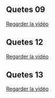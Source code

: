 ## Quetes 09
[Regarder la vidéo](https://www.loom.com/share/a5dc67025d3e45a388a73daf78e48b17)

## Quetes 12
[Regarder la vidéo](https://www.loom.com/share/79609ea99409404e8d8f325e224e7b04)

## Quetes 13
[Regarder la vidéo](https://www.loom.com/share/ac27a79dbfa04b4fa3fac18097eeaefe)